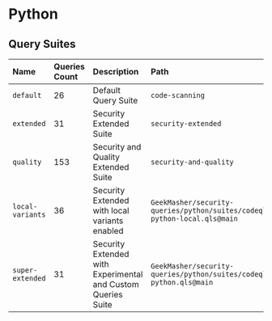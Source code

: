 # Python

## Query Suites
<!-- AUTOMATION-SUITES -->
| Name | Queries Count | Description | Path |
| :--- | :---- | :--- | :--- |
| `default` | 26 | Default Query Suite | `code-scanning` |
| `extended` | 31 | Security Extended Suite | `security-extended` |
| `quality` | 153 | Security and Quality Extended Suite | `security-and-quality` |
| `local-variants` | 36 | Security Extended with local variants enabled | `GeekMasher/security-queries/python/suites/codeql-python-local.qls@main` |
| `super-extended` | 31 | Security Extended with Experimental and Custom Queries Suite | `GeekMasher/security-queries/python/suites/codeql-python.qls@main` |


<!-- AUTOMATION-SUITES -->